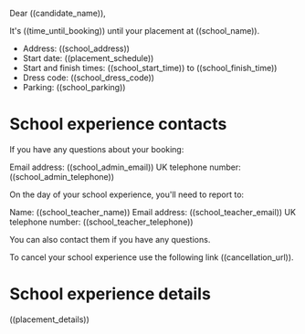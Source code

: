 Dear ((candidate_name)),

It's ((time_until_booking)) until your placement at ((school_name)).

* Address: ((school_address))
* Start date: ((placement_schedule))
* Start and finish times: ((school_start_time)) to ((school_finish_time))
* Dress code: ((school_dress_code))
* Parking: ((school_parking))

# School experience contacts

If you have any questions about your booking:

Email address: ((school_admin_email))
UK telephone number: ((school_admin_telephone))

On the day of your school experience, you'll need to report to:

Name: ((school_teacher_name))
Email address: ((school_teacher_email))
UK telephone number: ((school_teacher_telephone))

You can also contact them if you have any questions.

To cancel your school experience use the following link ((cancellation_url)).

# School experience details

((placement_details))